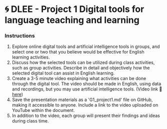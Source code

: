 # 🌀 DLEE - Project 1 Digital tools for language teaching and learning

### Instructions

1. Explore online digital tools and artificial intelligence tools in groups, and select one or two that you believe would be effective for English learning activities.
2. Discuss how the selected tools can be utilized during class activities, such as group activities. Describe in detail and objectively how the selected digital tool can assist in English learning.
3. Create a 3-5 minute video explaining what activities can be done through the digital tool. The video should be made in English, using data and recordings, but you may use artificial intelligence tools. (Video link 🔎 [here](https://padlet.com/mirankim316/digital-literacy-and-english-education-spring-2024-2gmo48o5djxsjpqa))
4. Save the presentation materials as a 'G1_project1.md' file on GitHub, making it accessible to anyone. Include a link to the video uploaded on YouTube within the document.
5. In addition to the video, each group will present their findings and ideas during class time.
